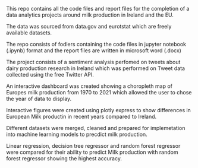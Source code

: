 This repo contains all the code files and report files for the completion of a data analytics projects around milk production in Ireland and the EU.

The data was sourced from data.gov and eurotstat which are freely available datasets.

The repo consists of fodlers containing the code files in jupyter notebook (.ipynb) format and the report files are written in microsoft word (.docx)

The project consists of a sentiment analysis perfomed on tweets about dairy production research in Ireland which was performed on Tweet data collected using the free Twitter API. 

An interactive dashboard was created showing a choropleth map of Europes milk production from 1970 to 2021 which allowed the user to chose the year of data to display.

Interactive figures were created using plotly express to show differences in European Milk productin in recent years compared to Ireland.

Different datasets were merged, cleaned and prepared for implemetation into machine learning models to precdict milk production.

Linear regression, decision tree regressor and random forest regressor were compared for their ability to predict Milk production with random forest regressor showing the highest accuracy.
